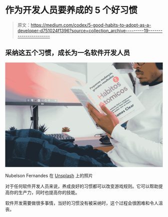 # 作为开发人员要养成的 5 个好习惯

> 原文：<https://medium.com/codex/5-good-habits-to-adopt-as-a-developer-d751024f1396?source=collection_archive---------19----------------------->

## 采纳这五个习惯，成长为一名软件开发人员

![](img/ff68fcb745047dcae9b0aa63c8578d51.png)

Nubelson Fernandes 在 [Unsplash](https://unsplash.com?utm_source=medium&utm_medium=referral) 上的照片

对于任何软件开发人员来说，养成良好的习惯都可以改变游戏规则。它可以帮助提高你的生产力，同时也提高你的技能。

软件开发需要做很多事情，当好的习惯没有被采纳时，这个过程会很困难和令人沮丧。